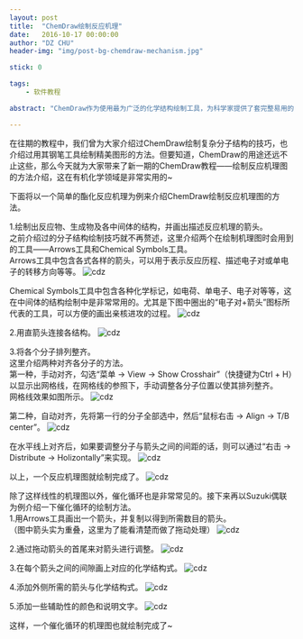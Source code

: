 ```yaml
---
layout: post
title:  "ChemDraw绘制反应机理"
date:   2016-10-17 00:00:00
author: "DZ CHU"
header-img: "img/post-bg-chemdraw-mechanism.jpg"

stick: 0

tags: 
    - 软件教程

abstract: "ChemDraw作为使用最为广泛的化学结构绘制工具，为科学家提供了套完整易用的绘图解决方案，成为化学和生物学家的必备使用工具。本篇教你如何使用ChemDraw绘制出反应机理图。"

---
```


在往期的教程中，我们曾为大家介绍过ChemDraw绘制复杂分子结构的技巧，也介绍过用其钢笔工具绘制精美图形的方法。但要知道，ChemDraw的用途还远不止这些，那么今天就为大家带来了新一期的ChemDraw教程——绘制反应机理图的方法介绍，这在有机化学领域是非常实用的~

下面将以一个简单的酯化反应机理为例来介绍ChemDraw绘制反应机理图的方法。

1.绘制出反应物、生成物及各中间体的结构，并画出描述反应机理的箭头。<br/>
之前介绍过的分子结构绘制技巧就不再赘述，这里介绍两个在绘制机理图时会用到的工具——Arrows工具和Chemical Symbols工具。<br/>
Arrows工具中包含各式各样的箭头，可以用于表示反应历程、描述电子对或单电子的转移方向等等。
![cdz](/img/in-post/2016-10-17-chemdraw-mechanism/1.png)

Chemical Symbols工具中包含各种化学标记，如电荷、单电子、电子对等等，这在中间体的结构绘制中是非常常用的。尤其是下图中圈出的“电子对+箭头”图标所代表的工具，可以方便的画出亲核进攻的过程。
![cdz](/img/in-post/2016-10-17-chemdraw-mechanism/2.png)

2.用直箭头连接各结构。
![cdz](/img/in-post/2016-10-17-chemdraw-mechanism/3.png)

3.将各个分子排列整齐。<br/>
这里介绍两种对齐各分子的方法。<br/>
第一种，手动对齐，勾选“菜单 → View → Show Crosshair”（快捷键为Ctrl + H）以显示出网格线，在网格线的参照下，手动调整各分子位置以使其排列整齐。<br/>
网格线效果如图所示。
![cdz](/img/in-post/2016-10-17-chemdraw-mechanism/4.png)

第二种，自动对齐，先将第一行的分子全部选中，然后“鼠标右击 → Align → T/B center”。
![cdz](/img/in-post/2016-10-17-chemdraw-mechanism/5.PNG)

在水平线上对齐后，如果要调整分子与箭头之间的间距的话，则可以通过“右击 → Distribute → Holizontally”来实现。
![cdz](/img/in-post/2016-10-17-chemdraw-mechanism/6.PNG)

以上，一个反应机理图就绘制完成了。
![cdz](/img/in-post/2016-10-17-chemdraw-mechanism/7.png)

除了这样线性的机理图以外，催化循环也是非常常见的。接下来再以Suzuki偶联为例介绍一下催化循环的绘制方法。<br/>
1.用Arrows工具画出一个箭头，并复制以得到所需数目的箭头。<br/>
（图中箭头实为重叠，这里为了能看清楚而做了拖动处理）
![cdz](/img/in-post/2016-10-17-chemdraw-mechanism/8.png)

2.通过拖动箭头的首尾来对箭头进行调整。
![cdz](/img/in-post/2016-10-17-chemdraw-mechanism/9.png)

3.在每个箭头之间的间隙画上对应的化学结构式。
![cdz](/img/in-post/2016-10-17-chemdraw-mechanism/10.png)

4.添加外侧所需的箭头与化学结构式。
![cdz](/img/in-post/2016-10-17-chemdraw-mechanism/11.png)

5.添加一些辅助性的颜色和说明文字。
![cdz](/img/in-post/2016-10-17-chemdraw-mechanism/12.png)

这样，一个催化循环的机理图也就绘制完成了~
